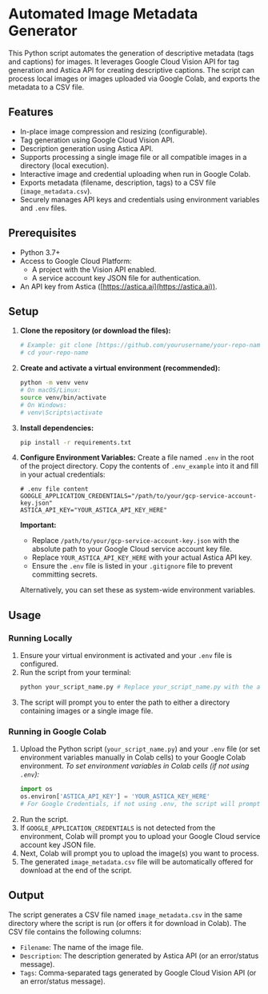 # Automated Image Metadata Generator

This Python script automates the generation of descriptive metadata (tags and captions) for images. It leverages Google Cloud Vision API for tag generation and Astica API for creating descriptive captions. The script can process local images or images uploaded via Google Colab, and exports the metadata to a CSV file.

## Features

-   In-place image compression and resizing (configurable).
-   Tag generation using Google Cloud Vision API.
-   Description generation using Astica API.
-   Supports processing a single image file or all compatible images in a directory (local execution).
-   Interactive image and credential uploading when run in Google Colab.
-   Exports metadata (filename, description, tags) to a CSV file (`image_metadata.csv`).
-   Securely manages API keys and credentials using environment variables and `.env` files.

## Prerequisites

-   Python 3.7+
-   Access to Google Cloud Platform:
    -   A project with the Vision API enabled.
    -   A service account key JSON file for authentication.
-   An API key from Astica ([https://astica.ai](https://astica.ai)).

## Setup

1.  **Clone the repository (or download the files):**
    ```bash
    # Example: git clone [https://github.com/yourusername/your-repo-name.git](https://github.com/yourusername/your-repo-name.git)
    # cd your-repo-name
    ```

2.  **Create and activate a virtual environment (recommended):**
    ```bash
    python -m venv venv
    # On macOS/Linux:
    source venv/bin/activate
    # On Windows:
    # venv\Scripts\activate
    ```

3.  **Install dependencies:**
    ```bash
    pip install -r requirements.txt
    ```

4.  **Configure Environment Variables:**
    Create a file named `.env` in the root of the project directory. Copy the contents of `.env_example` into it and fill in your actual credentials:

    ```env
    # .env file content
    GOOGLE_APPLICATION_CREDENTIALS="/path/to/your/gcp-service-account-key.json"
    ASTICA_API_KEY="YOUR_ASTICA_API_KEY_HERE"
    ```
    **Important:**
    -   Replace `/path/to/your/gcp-service-account-key.json` with the absolute path to your Google Cloud service account key file.
    -   Replace `YOUR_ASTICA_API_KEY_HERE` with your actual Astica API key.
    -   Ensure the `.env` file is listed in your `.gitignore` file to prevent committing secrets.

    Alternatively, you can set these as system-wide environment variables.

## Usage

### Running Locally

1.  Ensure your virtual environment is activated and your `.env` file is configured.
2.  Run the script from your terminal:
    ```bash
    python your_script_name.py # Replace your_script_name.py with the actual script filename
    ```
3.  The script will prompt you to enter the path to either a directory containing images or a single image file.

### Running in Google Colab

1.  Upload the Python script (`your_script_name.py`) and your `.env` file (or set environment variables manually in Colab cells) to your Google Colab environment.
    *To set environment variables in Colab cells (if not using `.env`):*
    ```python
    import os
    os.environ['ASTICA_API_KEY'] = 'YOUR_ASTICA_KEY_HERE'
    # For Google Credentials, if not using .env, the script will prompt for upload if GOOGLE_APPLICATION_CREDENTIALS is not found.
    ```
2.  Run the script.
3.  If `GOOGLE_APPLICATION_CREDENTIALS` is not detected from the environment, Colab will prompt you to upload your Google Cloud service account key JSON file.
4.  Next, Colab will prompt you to upload the image(s) you want to process.
5.  The generated `image_metadata.csv` file will be automatically offered for download at the end of the script.

## Output

The script generates a CSV file named `image_metadata.csv` in the same directory where the script is run (or offers it for download in Colab). The CSV file contains the following columns:
* `Filename`: The name of the image file.
* `Description`: The description generated by Astica API (or an error/status message).
* `Tags`: Comma-separated tags generated by Google Cloud Vision API (or an error/status message).
